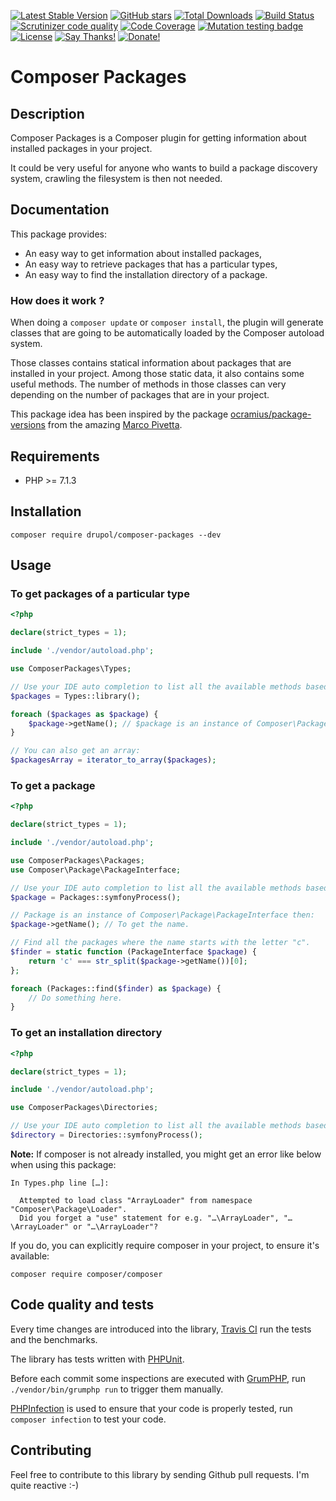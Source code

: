 [![Latest Stable Version](https://img.shields.io/packagist/v/drupol/composer-packages.svg?style=flat-square)](https://packagist.org/packages/drupol/composer-packages)
 [![GitHub stars](https://img.shields.io/github/stars/drupol/composer-packages.svg?style=flat-square)](https://packagist.org/packages/drupol/composer-packages)
 [![Total Downloads](https://img.shields.io/packagist/dt/drupol/composer-packages.svg?style=flat-square)](https://packagist.org/packages/drupol/composer-packages)
 [![Build Status](https://img.shields.io/travis/drupol/composer-packages/master.svg?style=flat-square)](https://travis-ci.org/drupol/composer-packages)
 [![Scrutinizer code quality](https://img.shields.io/scrutinizer/quality/g/drupol/composer-packages/master.svg?style=flat-square)](https://scrutinizer-ci.com/g/drupol/composer-packages/?branch=master)
 [![Code Coverage](https://img.shields.io/scrutinizer/coverage/g/drupol/composer-packages/master.svg?style=flat-square)](https://scrutinizer-ci.com/g/drupol/composer-packages/?branch=master)
 [![Mutation testing badge](https://badge.stryker-mutator.io/github.com/drupol/composer-packages/master)](https://stryker-mutator.github.io)
 [![License](https://img.shields.io/packagist/l/drupol/composer-packages.svg?style=flat-square)](https://packagist.org/packages/drupol/composer-packages)
 [![Say Thanks!](https://img.shields.io/badge/Say-thanks-brightgreen.svg?style=flat-square)](https://saythanks.io/to/drupol)
 [![Donate!](https://img.shields.io/badge/Donate-Paypal-brightgreen.svg?style=flat-square)](https://paypal.me/drupol)

# Composer Packages

## Description

Composer Packages is a Composer plugin for getting information about installed packages in your project.

It could be very useful for anyone who wants to build a package discovery system, crawling the filesystem is then not needed.

## Documentation

This package provides:

* An easy way to get information about installed packages,
* An easy way to retrieve packages that has a particular types,
* An easy way to find the installation directory of a package.

### How does it work ?

When doing a `composer update` or `composer install`, the plugin will generate classes that are going to be automatically
loaded by the Composer autoload system.

Those classes contains statical information about packages that are installed in your project.
Among those static data, it also contains some useful methods. The number of methods in those classes can very depending
on the number of packages that are in your project.

This package idea has been inspired by the package [ocramius/package-versions](https://github.com/Ocramius/PackageVersions)
from the amazing [Marco Pivetta](https://github.com/Ocramius).

## Requirements

* PHP >= 7.1.3

## Installation

```composer require drupol/composer-packages --dev```

## Usage

### To get packages of a particular type

```php
<?php

declare(strict_types = 1);

include './vendor/autoload.php';

use ComposerPackages\Types;

// Use your IDE auto completion to list all the available methods based on your installed packages.
$packages = Types::library();

foreach ($packages as $package) {
    $package->getName(); // $package is an instance of Composer\Package\PackageInterface
}

// You can also get an array:
$packagesArray = iterator_to_array($packages);
```

### To get a package

```php
<?php

declare(strict_types = 1);

include './vendor/autoload.php';

use ComposerPackages\Packages;
use Composer\Package\PackageInterface;

// Use your IDE auto completion to list all the available methods based on your installed packages.
$package = Packages::symfonyProcess();

// Package is an instance of Composer\Package\PackageInterface then:
$package->getName(); // To get the name.

// Find all the packages where the name starts with the letter "c".
$finder = static function (PackageInterface $package) {
    return 'c' === str_split($package->getName())[0];
};

foreach (Packages::find($finder) as $package) {
    // Do something here.
}
```

### To get an installation directory

```php
<?php

declare(strict_types = 1);

include './vendor/autoload.php';

use ComposerPackages\Directories;

// Use your IDE auto completion to list all the available methods based on your installed packages.
$directory = Directories::symfonyProcess();
```

**Note:** If composer is not already installed, you might get an error like
below when using this package:

```
In Types.php line […]:

  Attempted to load class "ArrayLoader" from namespace "Composer\Package\Loader".
  Did you forget a "use" statement for e.g. "…\ArrayLoader", "…\ArrayLoader" or "…\ArrayLoader"?
```

If you do, you can explicitly require composer in your project, to ensure it's
available:

```
composer require composer/composer
```

## Code quality and tests

Every time changes are introduced into the library, [Travis CI](https://travis-ci.org/drupol/composer-packages/builds) run the tests and the benchmarks.

The library has tests written with [PHPUnit](http://www.phpunit.de/).

Before each commit some inspections are executed with [GrumPHP](https://github.com/phpro/grumphp), run `./vendor/bin/grumphp run` to trigger them manually.

[PHPInfection](https://github.com/infection/infection) is used to ensure that your code is properly tested, run `composer infection` to test your code.

## Contributing

Feel free to contribute to this library by sending Github pull requests. I'm quite reactive :-)
